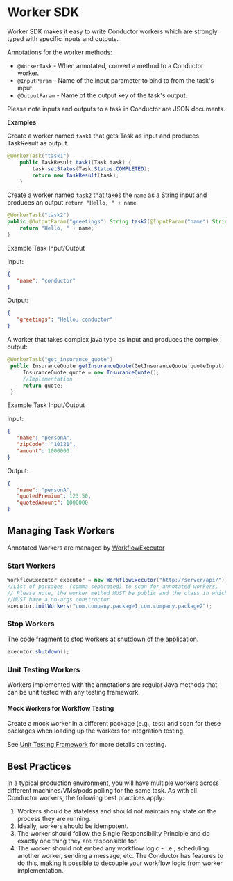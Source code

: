 # Worker SDK
Worker SDK makes it easy to write Conductor workers which are strongly typed with specific inputs and outputs.

Annotations for the worker methods:

* `@WorkerTask` - When annotated, convert a method to a Conductor worker.
* `@InputParam` - Name of the input parameter to bind to from the task's input.
* `@OutputParam` - Name of the output key of the task's output.

Please note inputs and outputs to a task in Conductor are JSON documents.


**Examples**

Create a worker named `task1` that gets Task as input and produces TaskResult as output.
```java
@WorkerTask("task1")
    public TaskResult task1(Task task) {
        task.setStatus(Task.Status.COMPLETED);
        return new TaskResult(task);
    }
```

Create a worker named `task2` that takes the `name` as a String input and produces an output `return "Hello, " + name`

```java
@WorkerTask("task2")
public @OutputParam("greetings") String task2(@InputParam("name") String name) {
    return "Hello, " + name;
}
```
Example Task Input/Output

Input:
```json
{
   "name": "conductor"
}
```

Output:
```json
{
   "greetings": "Hello, conductor"
}
```
A worker that takes complex java type as input and produces the complex output:
```java
@WorkerTask("get_insurance_quote")
 public InsuranceQuote getInsuranceQuote(GetInsuranceQuote quoteInput) {
     InsuranceQuote quote = new InsuranceQuote();
     //Implementation
     return quote;
 }
```

Example Task Input/Output

Input:
```json
{
   "name": "personA",
   "zipCode": "10121",
   "amount": 1000000
}
```

Output:
```json
{
   "name": "personA",
   "quotedPremium": 123.50,
   "quotedAmount": 1000000
}
```

## Managing Task Workers
Annotated Workers are managed by [WorkflowExecutor](https://github.com/swift-conductor/conductor/blob/main/java-sdk/src/main/java/com/netflix/conductor/sdk/workflow/executor/WorkflowExecutor.java)

### Start Workers
```java
WorkflowExecutor executor = new WorkflowExecutor("http://server/api/");
//List of packages  (comma separated) to scan for annotated workers.  
// Please note, the worker method MUST be public and the class in which they are defined
//MUST have a no-args constructor        
executor.initWorkers("com.company.package1,com.company.package2");
```

### Stop Workers
The code fragment to stop workers at shutdown of the application.
```java
executor.shutdown();
```

### Unit Testing Workers
Workers implemented with the annotations are regular Java methods that can be unit tested with any testing framework.

#### Mock Workers for Workflow Testing​
Create a mock worker in a different package (e.g., test) and scan for these packages when loading up the workers for integration testing.

See [Unit Testing Framework](testing_framework.md) for more details on testing.

## Best Practices
In a typical production environment, you will have multiple workers across different machines/VMs/pods polling for the same task.
As with all Conductor workers, the following best practices apply:

1. Workers should be stateless and should not maintain any state on the process they are running.
2. Ideally, workers should be idempotent.
3. The worker should follow the Single Responsibility Principle and do exactly one thing they are responsible for.
4. The worker should not embed any workflow logic - i.e., scheduling another worker, sending a message, etc. The Conductor has features to do this, making it possible to decouple your workflow logic from worker implementation.







